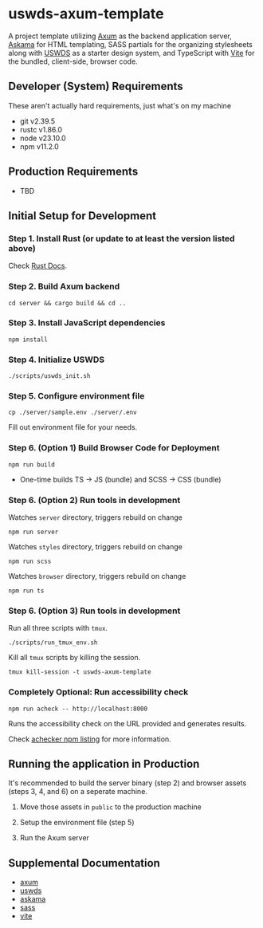 # uswds-axum-template

A project template utilizing [Axum](https://github.com/tokio-rs/axum) as the backend application server, [Askama](https://github.com/askama-rs/askama) for HTML templating, SASS partials for the organizing stylesheets along with [USWDS](https://designsystem.digital.gov/) as a starter design system, and TypeScript with [Vite](https://vite.dev/) for the bundled, client-side, browser code.

## Developer (System) Requirements

These aren't actually hard requirements, just what's on my machine

- git v2.39.5
- rustc v1.86.0
- node v23.10.0
- npm v11.2.0

## Production Requirements

- TBD

## Initial Setup for Development

### Step 1. Install Rust (or update to at least the version listed above)

Check [Rust Docs](https://doc.rust-lang.org/book/ch01-01-installation.html#installing-rustup-on-linux-or-macos).

### Step 2. Build Axum backend

```shell
cd server && cargo build && cd ..
```

### Step 3. Install JavaScript dependencies

```shell
npm install
```

### Step 4. Initialize USWDS

```shell
./scripts/uswds_init.sh
```

### Step 5. Configure environment file

```shell
cp ./server/sample.env ./server/.env
```

Fill out environment file for your needs.

### Step 6. (Option 1) Build Browser Code for Deployment

```shell
npm run build
```

- One-time builds TS -> JS (bundle) and SCSS -> CSS (bundle)

### Step 6. (Option 2) Run tools in development

Watches `server` directory, triggers rebuild on change

```shell
npm run server
```

Watches `styles` directory, triggers rebuild on change

```shell
npm run scss
```

Watches `browser` directory, triggers rebuild on change

```shell
npm run ts
```

### Step 6. (Option 3) Run tools in development

Run all three scripts with `tmux`.

```shell
./scripts/run_tmux_env.sh
```

Kill all `tmux` scripts by killing the session.

```shell
tmux kill-session -t uswds-axum-template
```

### Completely Optional: Run accessibility check

```shell
npm run acheck -- http://localhost:8000
```

Runs the accessibility check on the URL provided and generates results.

Check [achecker npm listing](https://www.npmjs.com/package/accessibility-checker#Configuration) for more information.

## Running the application in Production

It's recommended to build the server binary (step 2) and browser assets (steps 3, 4, and 6) on a seperate machine.

1. Move those assets in `public` to the production machine

1. Setup the environment file (step 5)

1. Run the Axum server

## Supplemental Documentation

- [axum](https://docs.rs/axum/latest/axum/)
- [uswds](https://designsystem.digital.gov/)
- [askama](https://docs.rs/askama/latest/askama/)
- [sass](https://sass-lang.com/)
- [vite](https://vite.dev/)
